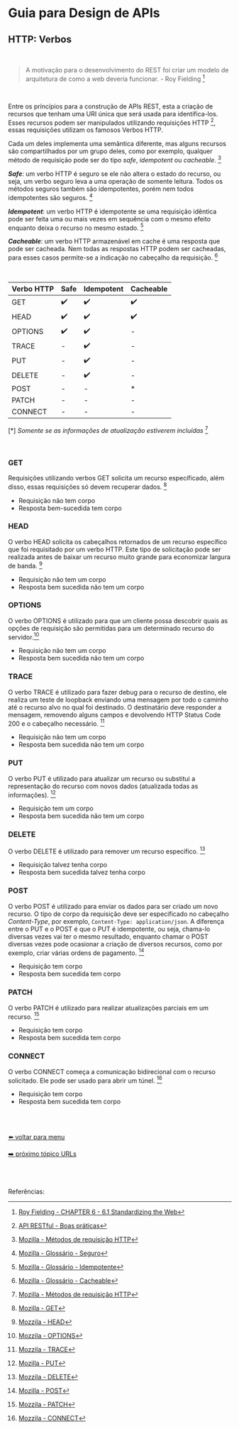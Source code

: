 # Guia para Design de APIs

## HTTP: Verbos

<br>

> A motivação para o desenvolvimento do REST foi criar um modelo de arquitetura de como a web deveria funcionar. - Roy Fielding [^1]

<br>

Entre os príncípios para a construção de APIs REST, esta a criação de recursos que tenham uma URI única que será usada para identifica-los. Esses recursos podem ser manipulados utilizando requisições HTTP [^2], essas requisições utilizam os famosos Verbos HTTP.

Cada um deles implementa uma semântica diferente, mas alguns recursos são compartilhados por um grupo deles, como por exemplo, qualquer método de requisição pode ser do tipo _safe_, _idempotent_ ou _cacheable_. [^3]

**_Safe_**: um verbo HTTP é seguro se ele não altera o estado do recurso, ou seja, um verbo seguro leva a uma operação de somente leitura. Todos os métodos seguros também são idempotentes, porém nem todos idempotentes são seguros. [^4]

**_Idempotent_**: um verbo HTTP é idempotente se uma requisição idêntica pode ser feita uma ou mais vezes em sequência com o mesmo efeito enquanto deixa o recurso no mesmo estado. [^5]

**_Cacheable_**: um verbo HTTP armazenável em cache é uma resposta que pode ser cacheada. Nem todas as respostas HTTP podem ser cacheadas, para esses casos permite-se a indicação no cabeçalho da requisição. [^6]

<br>

Verbo HTTP | Safe | Idempotent | Cacheable
--- | --- | --- | ---
GET | ✔️ | ✔️ | ✔️
HEAD | ✔️ | ✔️ | ✔️
OPTIONS | ✔️ | ✔️ | -
TRACE | - | ✔️ | -
PUT | - | ✔️ | -
DELETE | - | ✔️ | -
POST | - | - | *
PATCH | - | - | -
CONNECT | - | - | -

[*] _Somente se as informações de atualização estiverem incluídas_ [^3]

<br>

### GET

Requisições utilizando verbos GET solicita um recurso específicado, além disso, essas requisições só devem recuperar dados. [^7]
- Requisição não tem corpo
- Resposta bem-sucedida tem corpo

### HEAD

O verbo HEAD solicita os cabeçalhos retornados de um recurso específico que foi requisitado por um verbo HTTP. Este tipo de solicitação pode ser realizada antes de baixar um recurso muito grande para economizar largura de banda. [^8]
- Requisição não tem um corpo
- Resposta bem sucedida não tem um corpo

### OPTIONS

O verbo OPTIONS é utilizado para que um cliente possa descobrir quais as opções de requisição são permitidas para um determinado recurso do servidor.[^9]
- Requisição não tem um corpo
- Resposta bem sucedida não tem um corpo

### TRACE

O verbo TRACE é utilizado para fazer debug para o recurso de destino, ele realiza um teste de loopback enviando uma mensagem por todo o caminho até o recurso alvo no qual foi destinado. O destinatário deve responder a mensagem, removendo alguns campos e devolvendo HTTP Status Code 200 e o cabeçalho necessário. [^10]
- Requisição não tem um corpo
- Resposta bem sucedida não tem um corpo

### PUT

O verbo PUT é utilizado para atualizar um recurso ou substitui a representação do recurso com novos dados (atualizada todas as informações). [^11]
- Requisição tem um corpo
- Resposta bem sucedida não tem um corpo

### DELETE

O verbo DELETE é utilizado para remover um recurso específico. [^12]
- Requisição talvez tenha corpo
- Resposta bem sucedida talvez tenha corpo

### POST

O verbo POST é utilizado para enviar os dados para ser criado um novo recurso. O tipo de corpo da requisição deve ser especificado no cabeçalho _Content-Type_, por exemplo, `Content-Type: application/json`.
A diferença entre o PUT e o POST é que o PUT é idempotente, ou seja, chama-lo diversas vezes vai ter o mesmo resultado, enquanto chamar o POST diversas vezes pode ocasionar a criação de diversos recursos, como por exemplo, criar várias ordens de pagamento. [^13]
- Requisição tem corpo
- Resposta bem sucedida tem corpo

### PATCH

O verbo PATCH é utilizado para realizar atualizações parciais em um recurso. [^14]
- Requisição tem corpo
- Resposta bem sucedida tem corpo

### CONNECT

O verbo CONNECT começa a comunicação bidirecional com o recurso solicitado. Ele pode ser usado para abrir um túnel. [^15]
- Requisição tem corpo
- Resposta bem sucedida tem corpo

<br><br>

[⬅️ voltar para menu](index.md)

[➡️ próximo tópico URLs](urls.md)

<br><br>

Referências:

[^1]: [Roy Fielding - CHAPTER 6 - 6.1 Standardizing the Web](https://www.ics.uci.edu/~fielding/pubs/dissertation/evaluation.htm)
[^2]: [API RESTful - Boas práticas](https://www.brunobrito.net.br/api-restful-boas-praticas/)
[^3]: [Mozilla - Métodos de requisição HTTP](https://developer.mozilla.org/pt-BR/docs/Web/HTTP/Methods)
[^4]: [Mozilla - Glossário - Seguro](https://developer.mozilla.org/pt-BR/docs/Glossary/safe)
[^5]: [Mozilla - Glossário - Idempotente](https://developer.mozilla.org/pt-BR/docs/Glossary/Idempotent)
[^6]: [Mozilla - Glossário - Cacheable](https://developer.mozilla.org/en-US/docs/Glossary/cacheable)
[^7]: [Mozilla - GET](https://developer.mozilla.org/pt-BR/docs/Web/HTTP/Methods/GET)
[^8]: [Mozzila - HEAD](https://developer.mozilla.org/pt-BR/docs/Web/HTTP/Methods/HEAD)
[^9]: [Mozzila - OPTIONS](https://developer.mozilla.org/pt-BR/docs/Web/HTTP/Methods/OPTIONS)
[^10]: [Mozzila - TRACE](https://developer.mozilla.org/pt-BR/docs/Web/HTTP/Methods/TRACE)
[^11]: [Mozilla - PUT](https://developer.mozilla.org/pt-BR/docs/Web/HTTP/Methods/PUT)
[^12]: [Mozzila - DELETE](https://developer.mozilla.org/pt-BR/docs/Web/HTTP/Methods/DELETE)
[^13]: [Mozilla - POST](https://developer.mozilla.org/pt-BR/docs/Web/HTTP/Methods/POST)
[^14]: [Mozzila - PATCH](https://developer.mozilla.org/pt-BR/docs/Web/HTTP/Methods/PATCH)
[^15]: [Mozzila - CONNECT](https://developer.mozilla.org/pt-BR/docs/Web/HTTP/Methods/CONNECT)
